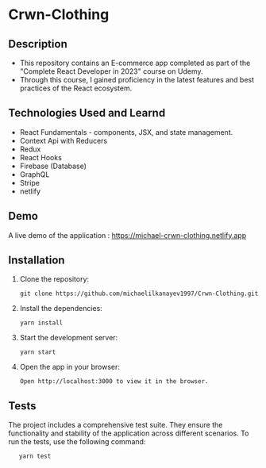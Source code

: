 # Crwn-Clothing

## Description
- This repository contains an E-commerce app completed as part of the "Complete React Developer in 2023" course on Udemy.
- Through this course, I gained proficiency in the latest features and best practices of the React ecosystem.

## Technologies Used and Learnd

- React Fundamentals - components, JSX, and state management.
- Context Api with Reducers
- Redux
- React Hooks
- Firebase (Database)
- GraphQL
- Stripe
- netlify

## Demo

A live demo of the application : https://michael-crwn-clothing.netlify.app

## Installation

1. Clone the repository:

       git clone https://github.com/michaelilkanayev1997/Crwn-Clothing.git
   
2. Install the dependencies:

       yarn install   

3. Start the development server:

       yarn start
  
4. Open the app in your browser:

       Open http://localhost:3000 to view it in the browser.
   
## Tests
The project includes a comprehensive test suite. They ensure the functionality and stability of the application across different scenarios. To run the tests, use the following command:

       yarn test   
   
